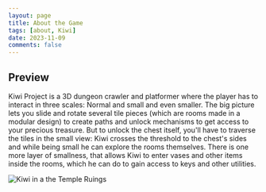 ```yaml
---
layout: page
title: About the Game
tags: [about, Kiwi]
date: 2023-11-09
comments: false
---
```


## Preview
Kiwi Project is a 3D dungeon crawler and platformer where the player has to interact in three scales: Normal and small and even smaller. The big picture lets you slide and rotate several tile pieces (which are rooms made in a modular design) to create paths and unlock mechanisms to get access to your precious treasure. But to unlock the chest itself, you'll have to traverse the tiles in the small view: Kiwi crosses the threshold to the chest's sides and while being small he can explore the rooms themselves. There is one more layer of smallness, that allows Kiwi to enter vases and other items inside the rooms, which he can do to gain access to keys and other utilities. 

![Kiwi in a the Temple Ruings](https://ies-rafael-alberti.github.io/gameoff2023/assets/img/kiwi_teaser_lowres.jpg)

